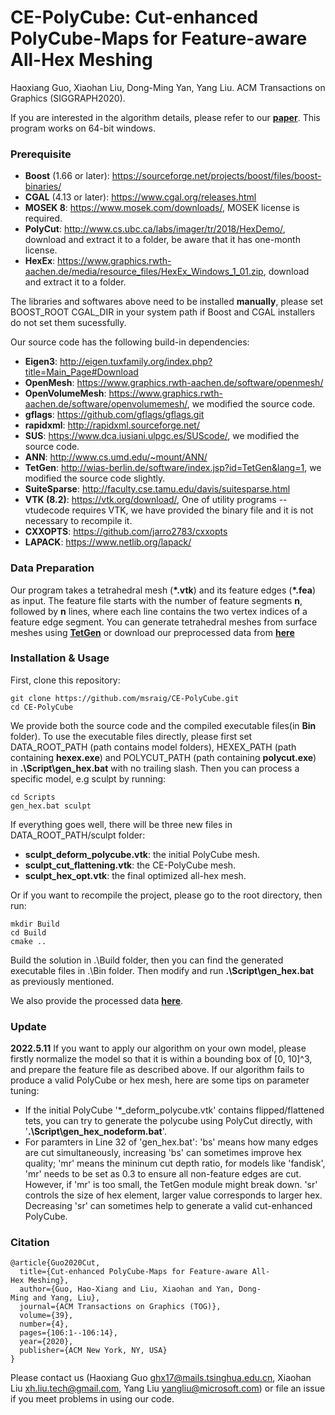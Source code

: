 # CE-PolyCube: Cut-enhanced PolyCube-Maps for Feature-aware All-Hex Meshing
Haoxiang Guo, Xiaohan Liu, Dong-Ming Yan, Yang Liu.
ACM Transactions on Graphics (SIGGRAPH2020).

If you are interested in the algorithm details, please refer to our **[paper](https://app.box.com/s/e6nb0ert440zbul6i84gl28u060b027t)**. This program works on 64-bit windows.

### Prerequisite
+ **Boost** (1.66 or later): https://sourceforge.net/projects/boost/files/boost-binaries/
+ **CGAL** (4.13 or later): https://www.cgal.org/releases.html
+ **MOSEK 8**: https://www.mosek.com/downloads/, MOSEK license is required.
+ **PolyCut**: http://www.cs.ubc.ca/labs/imager/tr/2018/HexDemo/, download and extract it to a folder, be aware that it has one-month license.
+ **HexEx**: https://www.graphics.rwth-aachen.de/media/resource_files/HexEx_Windows_1_01.zip, download and extract it to a folder.

The libraries and softwares above need to be installed **manually**, please set BOOST_ROOT CGAL_DIR in your system path if Boost and CGAL installers do not set them sucessfully. 

Our source code has the following build-in dependencies:
+ **Eigen3**: http://eigen.tuxfamily.org/index.php?title=Main_Page#Download
+ **OpenMesh**: https://www.graphics.rwth-aachen.de/software/openmesh/
+ **OpenVolumeMesh**: https://www.graphics.rwth-aachen.de/software/openvolumemesh/, we modified the source code.
+ **gflags**: https://github.com/gflags/gflags.git
+ **rapidxml**: http://rapidxml.sourceforge.net/
+ **SUS**: https://www.dca.iusiani.ulpgc.es/SUScode/, we modified the source code.
+ **ANN**: http://www.cs.umd.edu/~mount/ANN/
+ **TetGen**: http://wias-berlin.de/software/index.jsp?id=TetGen&lang=1, we modified the source code slightly.
+ **SuiteSparse**: http://faculty.cse.tamu.edu/davis/suitesparse.html
+ **VTK (8.2)**: https://vtk.org/download/,  One of utility programs -- vtudecode requires VTK, we have provided the binary file and it is not necessary to recompile it.
+ **CXXOPTS**: https://github.com/jarro2783/cxxopts
+ **LAPACK**: https://www.netlib.org/lapack/

### Data Preparation
Our program takes a tetrahedral mesh (**\*.vtk**) and its feature edges (**\*.fea**) as input.  The feature file starts with the number of feature segments **n**, followed by **n** lines, where each line contains the two vertex indices of a feature edge segment. You can generate tetrahedral meshes from surface meshes using **[TetGen](http://wias-berlin.de/software/index.jsp?id=TetGen&lang=1)** or download our preprocessed data from **[here](https://drive.google.com/open?id=1KUysv4rmUIX1F5nnHKHaek5UboeCclE8)**

### Installation & Usage
First, clone this repository:
```
git clone https://github.com/msraig/CE-PolyCube.git
cd CE-PolyCube
```
We provide both the source code and the compiled executable files(in **Bin** folder). To use the executable files directly, please first set DATA_ROOT_PATH (path contains model folders), HEXEX_PATH (path containing **hexex.exe**) and POLYCUT_PATH (path containing **polycut.exe**) in **.\Script\gen_hex.bat** with no trailing slash. Then you can process a specific model, e.g sculpt by running:
```
cd Scripts
gen_hex.bat sculpt
```
If everything goes well, there will be three new files in DATA_ROOT_PATH/sculpt folder:
+ **sculpt_deform_polycube.vtk**: the initial PolyCube mesh.
+ **sculpt_cut_flattening.vtk**: the CE-PolyCube mesh.
+ **sculpt_hex_opt.vtk**: the final optimized all-hex mesh.

Or if you want to recompile the project, please go to the root directory, then run:
```
mkdir Build
cd Build
cmake ..
```
Build the solution in .\Build folder, then you can find the generated executable files in .\Bin folder. Then modify and run **.\Script\gen_hex.bat** as previously mentioned.

We also provide the processed data **[here](https://drive.google.com/file/d/1g1RwWSkPRhl4HpcstE5hJALF3Zpq61pQ/view)**.

### Update
**2022.5.11** If you want to apply our algorithm on your own model, please firstly normalize the model so that it is within a bounding box of [0, 10]^3, and prepare the feature file as described above. If our algorithm fails to produce a valid PolyCube or hex mesh, here are some tips on parameter tuning:
+ If the initial PolyCube '*_deform_polycube.vtk' contains flipped/flattened tets, you can try to generate the polycube using PolyCut directly, with  '**.\Script\gen_hex_nodeform.bat**'.
+ For paramters in Line 32 of 'gen_hex.bat': 'bs' means how many edges are cut simultaneously, increasing 'bs' can sometimes improve hex quality; 'mr' means the mininum cut depth ratio, for models like 'fandisk', 'mr' needs to be set as 0.3 to ensure all non-feature edges are cut. However, if 'mr' is too small, the TetGen module might break down. 'sr' controls the size of hex element, larger value corresponds to larger hex. Decreasing 'sr' can sometimes help to generate a valid cut-enhanced PolyCube.

### Citation
```
@article{Guo2020Cut,
  title={Cut-enhanced PolyCube-Maps for Feature-aware All-Hex Meshing},
  author={Guo, Hao-Xiang and Liu, Xiaohan and Yan, Dong-Ming and Yang, Liu},
  journal={ACM Transactions on Graphics (TOG)},
  volume={39},
  number={4},
  pages={106:1--106:14},
  year={2020},
  publisher={ACM New York, NY, USA}
}
```
Please contact us (Haoxiang Guo ghx17@mails.tsinghua.edu.cn, Xiaohan Liu xh.liu.tech@gmail.com, Yang Liu yangliu@microsoft.com) or file an issue 
if you meet problems in using our code. 


